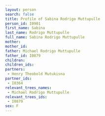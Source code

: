 ```yaml
---
layout: person
search: false
title: Profile of Sabina Rodrigo Muttupulle
person_id: I0901
first_name: Sabina
last_name: Rodrigo Muttupulle
full_name: Sabina Rodrigo Muttupulle
mother: 
mother_id: 
father: Michael Rodrigo Muttupulle
father_id: I0879
children:
children_ids:
partners:
 - Henry Theobold Mutukisna
partner_ids:
 - I0364
relevant_trees_names:
 - Michael Rodrigo Muttupulle
relevant_trees_ids:
 - I0879
sex: F
---
```


